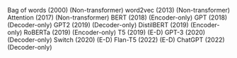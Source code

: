 Bag of words (2000) (Non-transformer)
word2vec (2013) (Non-transformer)
Attention (2017) (Non-transformer)
BERT (2018) (Encoder-only)
GPT (2018) (Decoder-only)
GPT2 (2019) (Decoder-only)
DistilBERT (2019) (Encoder-only)
RoBERTa (2019) (Encoder-only)
T5 (2019) (E-D)
GPT-3 (2020) (Decoder-only)
Switch (2020) (E-D)
Flan-T5 (2022) (E-D)
ChatGPT (2022) (Decoder-only)